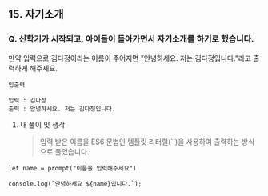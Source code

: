## 15. 자기소개

### Q. 신학기가 시작되고, 아이들이 돌아가면서 자기소개를 하기로 했습니다.

만약 입력으로 김다정이라는 이름이 주어지면 "안녕하세요. 저는 김다정입니다."라고 출력하게
해주세요.

```
입출력

입력 : 김다정
출력 : 안녕하세요. 저는 김다정입니다.
```

1. 내 풀이 및 생각
   > 입력 받은 이름을 ES6 문법인 템플릿 리터럴(``)을 사용하여 출력하는 방식으로 풀었습니다.

```
let name = prompt("이름을 입력해주세요")

console.log(`안녕하세요 ${name}입니다.`);

```
